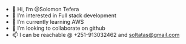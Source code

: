 - 👋 Hi, I’m @Solomon Tefera
- 👀 I’m interested in Full stack development
- 🌱 I’m currently learning AWS 
- 💞️ I’m looking to collaborate on github
- 📫 I can be reachable @ +251-913032462 and soltatas@gmail.com

<!---
jalebraSol/jalebraSol is a ✨ special ✨ repository because its `README.md` (this file) appears on your GitHub profile.
You can click the Preview link to take a look at your changes.
--->

